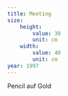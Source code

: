 ```yaml
---
title: Meeting
size:
    height:
        value: 30
        unit: cm
    width:
        value: 40
        unit: cm
year: 1997
---
```


Pencil auf Gold